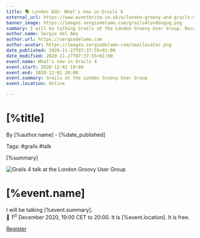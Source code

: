 ```yaml
---
title: 🗣 London GUG: What's new in Grails 4
external_url: https://www.eventbrite.co.uk/e/london-groovy-and-grails-meetup-whats-new-in-grails-4-tickets-129285914651?aff=speaker
banner_image: https://images.sergiodelamo.com/grails4londongug.png
summary: I will be talking Grails at the London Groovy User Group. December 1st, 19:00 - 20:00 CET CET. 
author.name: Sergio del Amo
author.url: https://sergiodelamo.com
author.avatar: https://images.sergiodelamo.com/smallavatar.png 
date_published: 2020-11-27T07:37:55+01:00
date_modified: 2020-11-27T07:37:55+01:00
event.name: What's new in Grails 4
event.start: 2020-12-01 19:00
event.end: 2020-12-01 20:00
event.summary: Grails at the London Groovy User Group
event.location: Online

---
```


# [%title]


By [%author.name] - [%date_published]

Tags: #grails #talk

[%summary]

![Grails 4 talk at the London Groovy User Group]([%banner_image])

<div class="h-event">
  <h1 class="p-name">[%event.name]</h1>
  <p>I will be talking <span class="p-summary">[%event.summary]</span>.<br/>   
  📅 <time class="dt-start" datetime="[%event.start]">1<sup>st</sup> December 2020, 19:00 CET</time> to <time class="dt-end" datetime="[%event.end]">20:00</time>. It is <span class="p-location">[%event.location]</span>. It is free.</p>
</div>

[Register]([%external_url])


